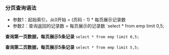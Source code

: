 ### 分页查询语法
- 参数1：起始索引，从0开始 = (页码 - 1) * 每页展示记录数
- 参数2：查询返回的记录数 = 每页展示的记录数
`select * from emp limit 0,5;

**查询第一页数据，每页展示5条记录**
`select * from emp limit 0,5;`

**查询第二页数据，每页展示5条记录**
`select * from emp limit 5,5;`


